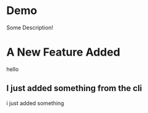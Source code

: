 # Demo
Some Description!
 # A New Feature Added
 hello 
## I just added something from the cli

i just added something